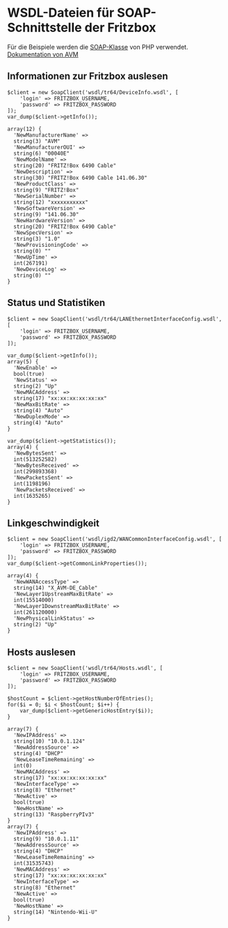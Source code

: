 # WSDL-Dateien für SOAP-Schnittstelle der Fritzbox

Für die Beispiele werden die [SOAP-Klasse](http://php.net/soap) von PHP verwendet. [Dokumentation von AVM](https://avm.de/service/schnittstellen/)

## Informationen zur Fritzbox auslesen

    $client = new SoapClient('wsdl/tr64/DeviceInfo.wsdl', [
        'login' => FRITZBOX_USERNAME,
        'password' => FRITZBOX_PASSWORD
    ]);
    var_dump($client->getInfo());

    array(12) {
      'NewManufacturerName' =>
      string(3) "AVM"
      'NewManufacturerOUI' =>
      string(6) "00040E"
      'NewModelName' =>
      string(20) "FRITZ!Box 6490 Cable"
      'NewDescription' =>
      string(30) "FRITZ!Box 6490 Cable 141.06.30"
      'NewProductClass' =>
      string(9) "FRITZ!Box"
      'NewSerialNumber' =>
      string(12) "xxxxxxxxxxx"
      'NewSoftwareVersion' =>
      string(9) "141.06.30"
      'NewHardwareVersion' =>
      string(20) "FRITZ!Box 6490 Cable"
      'NewSpecVersion' =>
      string(3) "1.0"
      'NewProvisioningCode' =>
      string(0) ""
      'NewUpTime' =>
      int(267191)
      'NewDeviceLog' =>
      string(0) ""
    }

## Status und Statistiken

    $client = new SoapClient('wsdl/tr64/LANEthernetInterfaceConfig.wsdl', [
        'login' => FRITZBOX_USERNAME,
        'password' => FRITZBOX_PASSWORD
    ]);

    var_dump($client->getInfo());
    array(5) {
      'NewEnable' =>
      bool(true)
      'NewStatus' =>
      string(2) "Up"
      'NewMACAddress' =>
      string(17) "xx:xx:xx:xx:xx:xx"
      'NewMaxBitRate' =>
      string(4) "Auto"
      'NewDuplexMode' =>
      string(4) "Auto"
    }

    var_dump($client->getStatistics());
    array(4) {
      'NewBytesSent' =>
      int(513252582)
      'NewBytesReceived' =>
      int(299893368)
      'NewPacketsSent' =>
      int(1198196)
      'NewPacketsReceived' =>
      int(1635265)
    }

## Linkgeschwindigkeit

    $client = new SoapClient('wsdl/igd2/WANCommonInterfaceConfig.wsdl', [
        'login' => FRITZBOX_USERNAME,
        'password' => FRITZBOX_PASSWORD
    ]);
    var_dump($client->getCommonLinkProperties());

    array(4) {
      'NewWANAccessType' =>
      string(14) "X_AVM-DE_Cable"
      'NewLayer1UpstreamMaxBitRate' =>
      int(15514000)
      'NewLayer1DownstreamMaxBitRate' =>
      int(261120000)
      'NewPhysicalLinkStatus' =>
      string(2) "Up"
    }

## Hosts auslesen

    $client = new SoapClient('wsdl/tr64/Hosts.wsdl', [
        'login' => FRITZBOX_USERNAME,
        'password' => FRITZBOX_PASSWORD
    ]);

    $hostCount = $client->getHostNumberOfEntries();
    for($i = 0; $i < $hostCount; $i++) {
        var_dump($client->getGenericHostEntry($i));
    }

    array(7) {
      'NewIPAddress' =>
      string(10) "10.0.1.124"
      'NewAddressSource' =>
      string(4) "DHCP"
      'NewLeaseTimeRemaining' =>
      int(0)
      'NewMACAddress' =>
      string(17) "xx:xx:xx:xx:xx:xx"
      'NewInterfaceType' =>
      string(8) "Ethernet"
      'NewActive' =>
      bool(true)
      'NewHostName' =>
      string(13) "RaspberryPIv3"
    }
    array(7) {
      'NewIPAddress' =>
      string(9) "10.0.1.11"
      'NewAddressSource' =>
      string(4) "DHCP"
      'NewLeaseTimeRemaining' =>
      int(31535743)
      'NewMACAddress' =>
      string(17) "xx:xx:xx:xx:xx:xx"
      'NewInterfaceType' =>
      string(8) "Ethernet"
      'NewActive' =>
      bool(true)
      'NewHostName' =>
      string(14) "Nintendo-Wii-U"
    }

